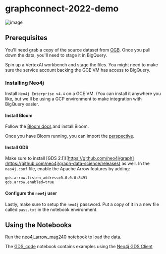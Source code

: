 # graphconnect-2022-demo

![image](https://user-images.githubusercontent.com/9891346/172210966-e9e44a9f-e6e4-49b2-915c-b43d52569cec.png)

## Prerequisites

You'll need grab a copy of the source dataset from
[OGB](https://ogb.stanford.edu/kddcup2021/mag240m/). Once you pull down the
data, you'll need to stage it in BigQuery.

Spin up a VertexAI workbench and stage the files. You might need to make sure
the service account backing the GCE VM has access to BigQuery.

### Installing Neo4j
Install `Neo4j Enterprise v4.4` on a GCE VM. (You can install it anywhere you
like, but we'll be using a GCP environment to make integration with
BigQuery easier.

#### Install Bloom

Follow the [Bloom docs](https://neo4j.com/docs/bloom-user-guide/current/bloom-installation/)
and install Bloom.

Once you have Bloom running, you can import the [perspective](./PaperPerspective.json).

#### Install GDS

Make sure to install
[GDS 2.1]([https://github.com/neo4j/graph](https://github.com/neo4j/graph-data-science/releases)
 as well. In the `neo4j.conf` file, enable the Apache Arrow features by adding:

```properties
gds.arrow.listen_address=0.0.0.0:8491
gds.arrow.enabled=true
```

#### Configure the `neo4j` user

Lastly, make sure to setup the `neo4j` password. Put a copy of it in a new file
called `pass.txt` in the notebook environment.

## Using the Notebooks

Run the [neo4j_arrow_mag240](./neo4j_arrow_mag240.ipynb) notebook to load the
data.

The [GDS_code](./GDS_code.ipynb) notebook contains examples using the
[Neo4j GDS Client](https://github.com/neo4j/graph-data-science-client)
